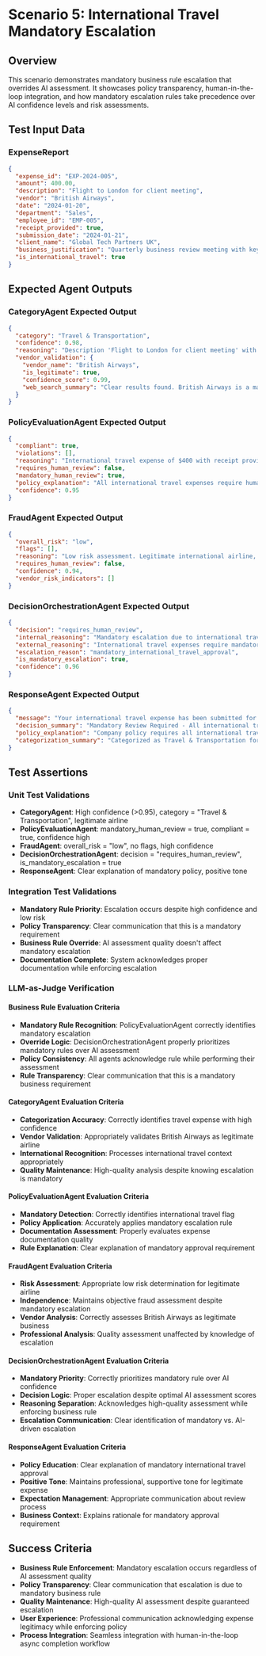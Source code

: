 # Scenario 5: International Travel Mandatory Escalation

## Overview
This scenario demonstrates mandatory business rule escalation that overrides AI assessment. It showcases policy transparency, human-in-the-loop integration, and how mandatory escalation rules take precedence over AI confidence levels and risk assessments.

## Test Input Data

### ExpenseReport
```json
{
  "expense_id": "EXP-2024-005",
  "amount": 400.00,
  "description": "Flight to London for client meeting",
  "vendor": "British Airways",
  "date": "2024-01-20",
  "department": "Sales",
  "employee_id": "EMP-005",
  "receipt_provided": true,
  "submission_date": "2024-01-21",
  "client_name": "Global Tech Partners UK",
  "business_justification": "Quarterly business review meeting with key client",
  "is_international_travel": true
}
```

## Expected Agent Outputs

### CategoryAgent Expected Output
```json
{
  "category": "Travel & Transportation",
  "confidence": 0.98,
  "reasoning": "Description 'Flight to London for client meeting' with vendor 'British Airways' clearly indicates air travel for business purposes. Web search confirms British Airways is a legitimate major international airline with extensive route network and excellent safety record.",
  "vendor_validation": {
    "vendor_name": "British Airways",
    "is_legitimate": true,
    "confidence_score": 0.99,
    "web_search_summary": "Clear results found. British Airways is a major international airline and the flag carrier of the United Kingdom, website britishairways.com, IATA code BA, extensive international route network, publicly traded company, well-established legitimate business with strong safety record."
  }
}
```

### PolicyEvaluationAgent Expected Output
```json
{
  "compliant": true,
  "violations": [],
  "reasoning": "International travel expense of $400 with receipt provided and proper business justification meets documentation requirements. However, all international travel requires mandatory human approval regardless of amount or AI assessment per departmental policy.",
  "requires_human_review": false,
  "mandatory_human_review": true,
  "policy_explanation": "All international travel expenses require human approval regardless of amount. This is a mandatory policy requirement that cannot be overridden by automated processing. The expense meets all documentation requirements and appears legitimate.",
  "confidence": 0.95
}
```

### FraudAgent Expected Output
```json
{
  "overall_risk": "low",
  "flags": [],
  "reasoning": "Low risk assessment. Legitimate international airline, reasonable amount for transatlantic flight, clear business purpose with client meeting justification, proper documentation provided.",
  "requires_human_review": false,
  "confidence": 0.94,
  "vendor_risk_indicators": []
}
```

### DecisionOrchestrationAgent Expected Output
```json
{
  "decision": "requires_human_review",
  "internal_reasoning": "Mandatory escalation due to international travel policy overrides all other assessments. High confidence across agents: CategoryAgent (0.98), PolicyEvaluationAgent (0.95), FraudAgent (0.94). Low fraud risk, policy compliant, legitimate vendor, but mandatory human review required per business rules.",
  "external_reasoning": "International travel expenses require mandatory human approval per company policy, regardless of amount or other factors. Your expense documentation is complete and will be reviewed by an authorized approver.",
  "escalation_reason": "mandatory_international_travel_approval",
  "is_mandatory_escalation": true,
  "confidence": 0.96
}
```

### ResponseAgent Expected Output
```json
{
  "message": "Your international travel expense has been submitted for mandatory human approval as required by company policy. All international travel requires management review regardless of amount. Your documentation is complete and the expense will be reviewed promptly.",
  "decision_summary": "Mandatory Review Required - All international travel requires human approval per policy",
  "policy_explanation": "Company policy requires all international travel expenses to receive human approval regardless of amount, vendor legitimacy, or other factors. This ensures proper oversight of international business activities and compliance with travel authorization requirements.",
  "categorization_summary": "Categorized as Travel & Transportation for international flight. British Airways confirmed as legitimate international airline through verification."
}
```

## Test Assertions

### Unit Test Validations
- **CategoryAgent**: High confidence (>0.95), category = "Travel & Transportation", legitimate airline
- **PolicyEvaluationAgent**: mandatory_human_review = true, compliant = true, confidence high
- **FraudAgent**: overall_risk = "low", no flags, high confidence
- **DecisionOrchestrationAgent**: decision = "requires_human_review", is_mandatory_escalation = true
- **ResponseAgent**: Clear explanation of mandatory policy, positive tone

### Integration Test Validations
- **Mandatory Rule Priority**: Escalation occurs despite high confidence and low risk
- **Policy Transparency**: Clear communication that this is a mandatory requirement
- **Business Rule Override**: AI assessment quality doesn't affect mandatory escalation
- **Documentation Complete**: System acknowledges proper documentation while enforcing escalation

### LLM-as-Judge Verification

#### Business Rule Evaluation Criteria
- **Mandatory Rule Recognition**: PolicyEvaluationAgent correctly identifies mandatory escalation
- **Override Logic**: DecisionOrchestrationAgent properly prioritizes mandatory rules over AI assessment
- **Policy Consistency**: All agents acknowledge rule while performing their assessment
- **Rule Transparency**: Clear communication that this is a mandatory business requirement

#### CategoryAgent Evaluation Criteria
- **Categorization Accuracy**: Correctly identifies travel expense with high confidence
- **Vendor Validation**: Appropriately validates British Airways as legitimate airline
- **International Recognition**: Processes international travel context appropriately
- **Quality Maintenance**: High-quality analysis despite knowing escalation is mandatory

#### PolicyEvaluationAgent Evaluation Criteria
- **Mandatory Detection**: Correctly identifies international travel flag
- **Policy Application**: Accurately applies mandatory escalation rule
- **Documentation Assessment**: Properly evaluates expense documentation quality
- **Rule Explanation**: Clear explanation of mandatory approval requirement

#### FraudAgent Evaluation Criteria
- **Risk Assessment**: Appropriate low risk determination for legitimate airline
- **Independence**: Maintains objective fraud assessment despite mandatory escalation
- **Vendor Analysis**: Correctly assesses British Airways as legitimate business
- **Professional Analysis**: Quality assessment unaffected by knowledge of escalation

#### DecisionOrchestrationAgent Evaluation Criteria
- **Mandatory Priority**: Correctly prioritizes mandatory rule over AI confidence
- **Decision Logic**: Proper escalation despite optimal AI assessment scores
- **Reasoning Separation**: Acknowledges high-quality assessment while enforcing business rule
- **Escalation Communication**: Clear identification of mandatory vs. AI-driven escalation

#### ResponseAgent Evaluation Criteria
- **Policy Education**: Clear explanation of mandatory international travel approval
- **Positive Tone**: Maintains professional, supportive tone for legitimate expense
- **Expectation Management**: Appropriate communication about review process
- **Business Context**: Explains rationale for mandatory approval requirement

## Success Criteria
- **Business Rule Enforcement**: Mandatory escalation occurs regardless of AI assessment quality
- **Policy Transparency**: Clear communication that escalation is due to mandatory business rule
- **Quality Maintenance**: High-quality AI assessment despite guaranteed escalation
- **User Experience**: Professional communication acknowledging expense legitimacy while enforcing policy
- **Process Integration**: Seamless integration with human-in-the-loop async completion workflow 